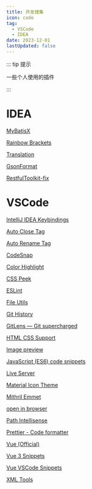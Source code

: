 ```yaml
---
title: 开发搜集
icon: code
tag:
  - VSCode
  - IDEA
date: 2023-12-01
lastUpdated: false
---
```


::: tip 提示

一些个人使用的插件

:::

# IDEA

[MyBatisX](https://plugins.jetbrains.com/plugin/10119-mybatisx/versions#tabs)

[Rainbow Brackets](https://plugins.jetbrains.com/plugin/10080-rainbow-brackets)

[Translation](https://plugins.jetbrains.com/plugin/8579-translation)

[GsonFormat](https://plugins.jetbrains.com/plugin/20094-gsonformat)

[RestfulToolkit-fix](https://plugins.jetbrains.com/plugin/16788-restfultoolkit-fix)

# VSCode

[IntelliJ IDEA Keybindings](https://marketplace.visualstudio.com/items?itemName=k--kato.intellij-idea-keybindings)

[Auto Close Tag](https://marketplace.visualstudio.com/items?itemName=formulahendry.auto-close-tag)

[Auto Rename Tag](https://marketplace.visualstudio.com/items?itemName=formulahendry.auto-rename-tag)

[CodeSnap](https://marketplace.visualstudio.com/items?itemName=adpyke.codesnap)

[Color Highlight](https://marketplace.visualstudio.com/items?itemName=naumovs.color-highlight)

[CSS Peek](https://marketplace.visualstudio.com/items?itemName=pranaygp.vscode-css-peek)

[ESLint](https://marketplace.visualstudio.com/items?itemName=dbaeumer.vscode-eslint)

[File Utils](https://marketplace.visualstudio.com/items?itemName=sleistner.vscode-fileutils)

[Git History](https://marketplace.visualstudio.com/items?itemName=donjayamanne.githistory)

[GitLens — Git supercharged](https://marketplace.visualstudio.com/items?itemName=eamodio.gitlens)

[HTML CSS Support](https://marketplace.visualstudio.com/items?itemName=ecmel.vscode-html-css)

[Image preview](https://marketplace.visualstudio.com/items?itemName=kisstkondoros.vscode-gutter-preview)

[JavaScript (ES6) code snippets](https://marketplace.visualstudio.com/items?itemName=xabikos.JavaScriptSnippets)

[Live Server](https://marketplace.visualstudio.com/items?itemName=ritwickdey.LiveServer)

[Material Icon Theme](https://marketplace.visualstudio.com/items?itemName=PKief.material-icon-theme)

[Mithril Emmet](https://marketplace.visualstudio.com/items?itemName=FallenMax.mithril-emmet)

[open in browser](https://marketplace.visualstudio.com/items?itemName=techer.open-in-browser)

[Path Intellisense](https://marketplace.visualstudio.com/items?itemName=christian-kohler.path-intellisense)

[Prettier - Code formatter](https://marketplace.visualstudio.com/items?itemName=esbenp.prettier-vscode)

[Vue (Official)](https://marketplace.visualstudio.com/items?itemName=Vue.volar)

[Vue 3 Snippets](https://marketplace.visualstudio.com/items?itemName=hollowtree.vue-snippets)

[Vue VSCode Snippets](https://marketplace.visualstudio.com/items?itemName=sdras.vue-vscode-snippets)

[XML Tools](https://marketplace.visualstudio.com/items?itemName=DotJoshJohnson.xml)